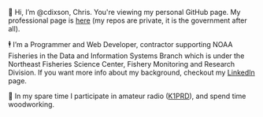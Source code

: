 :wave: Hi, I’m @cdixson, Chris. You're viewing my personal GitHub page. My professional page is [here](https://github.com/cdixson1) (my repos are private, it is the government after all).

:business_suit_levitating: I’m a Programmer and Web Developer, contractor supporting NOAA Fisheries in the Data and Information Systems Branch which is under the Northeast Fisheries Science Center, Fishery Monitoring and Research Division. If you want more info about my background, checkout my [LinkedIn](https://www.linkedin.com/in/cdixson/) page.

:toolbox: In my spare time I participate in amateur radio ([K1PRD](https://www.qrz.com/db/K1PRD)), and spend time woodworking.

<!---
CDixson1/CDixson1 is a ✨ special ✨ repository because its `README.md` (this file) appears on your GitHub profile.
You can click the Preview link to take a look at your changes.
--->
